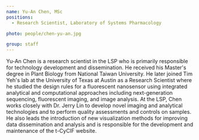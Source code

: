 ```yaml
---
name: Yu-An Chen, MSc
positions:
  - Research Scientist, Laboratory of Systems Pharmacology

photo: people/chen-yu-an.jpg

group: staff
---
```


Yu-An Chen is a research scientist in the LSP who is primarily responsible for technology development and dissemination. He received his Master's degree in Plant Biology from National Taiwan University. He later joined Tim Yeh's lab at the University of Texas at Austin as a Research Scientist where he studied the design rules for a fluorescent nanosensor using integrated analytical and computational approaches including next-generation sequencing, fluorescent imaging, and image analysis. At the LSP, Chen works closely with Dr. Jerry Lin to develop novel imaging and analytical technologies and to perform quality assessments and controls on samples. He also leads the introduction of new visualization methods for improving data dissemination and analysis and is responsible for the development and maintenance of the t-CyCIF website.
